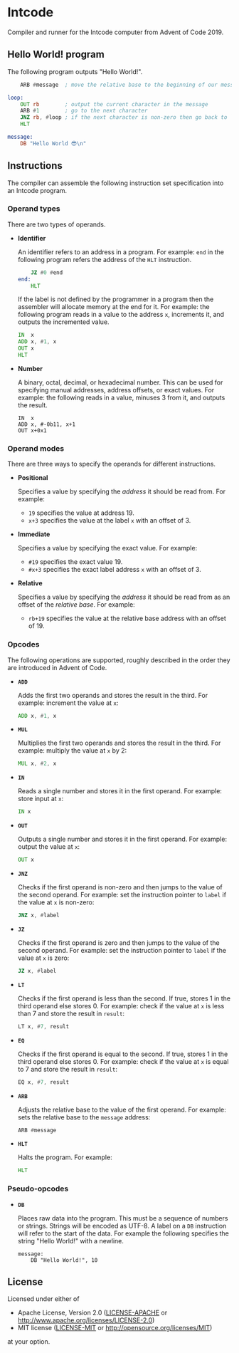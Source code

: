 # Intcode

Compiler and runner for the Intcode computer from Advent of Code 2019.

## Hello World! program

The following program outputs "Hello World!".

```asm
    ARB #message  ; move the relative base to the beginning of our message

loop:
    OUT rb        ; output the current character in the message
    ARB #1        ; go to the next character
    JNZ rb, #loop ; if the next character is non-zero then go back to `loop`
    HLT

message:
    DB "Hello World 😎\n"
```

## Instructions

The compiler can assemble the following instruction set specification into an
Intcode program.

### Operand types

There are two types of operands.

- **Identifier**

  An identifier refers to an address in a program. For example: `end` in the
  following program refers the address of the `HLT` instruction.
  ```asm
      JZ #0 #end
  end:
      HLT
  ```

  If the label is not defined by the programmer in a program then the assembler
  will allocate memory at the end for it. For example: the following program
  reads in a value to the address `x`, increments it, and outputs the
  incremented value.
  ```asm
  IN  x
  ADD x, #1, x
  OUT x
  HLT
  ```

- **Number**

  A binary, octal, decimal, or hexadecimal number. This can be used for
  specifying manual addresses, address offsets, or exact values. For example:
  the following reads in a value, minuses 3 from it, and outputs the result.
  ```
  IN  x
  ADD x, #-0b11, x+1
  OUT x+0x1
  ```

### Operand modes

There are three ways to specify the operands for different instructions.

- **Positional**

  Specifies a value by specifying the *address* it should be read from. For
  example:
  - `19` specifies the value at address 19.
  - `x+3` specifies the value at the label `x` with an offset of 3.

- **Immediate**

  Specifies a value by specifying the exact value. For example:
  - `#19` specifies the exact value 19.
  - `#x+3` specifies the exact label address `x` with an offset of 3.

- **Relative**

  Specifies a value by specifying the *address* it should be read from as an
  offset of the *relative base*. For example:
  - `rb+19` specifies the value at the relative base address with an offset of
    19.

### Opcodes

The following operations are supported, roughly described in the order they are
introduced in Advent of Code.

- **`ADD`**

  Adds the first two operands and stores the result in the third. For example:
  increment the value at `x`:
  ```asm
  ADD x, #1, x
  ```

- **`MUL`**

  Multiplies the first two operands and stores the result in the third. For
  example: multiply the value at `x` by 2:
  ```asm
  MUL x, #2, x
  ```

- **`IN`**

  Reads a single number and stores it in the first operand. For example: store
  input at `x`:
  ```asm
  IN x
  ```

- **`OUT`**

  Outputs a single number and stores it in the first operand. For example:
  output the value at `x`:
  ```asm
  OUT x
  ```

- **`JNZ`**

  Checks if the first operand is non-zero and then jumps to the value of the
  second operand. For example: set the instruction pointer to `label` if the
  value at `x` is non-zero:
  ```asm
  JNZ x, #label
  ```

- **`JZ`**

  Checks if the first operand is zero and then jumps to the value of the second
  operand. For example: set the instruction pointer to `label` if the value at
  `x` is zero:
  ```asm
  JZ x, #label
  ```

- **`LT`**

  Checks if the first operand is less than the second. If true, stores 1 in the
  third operand else stores 0. For example: check if the value at `x` is less
  than 7 and store the result in `result`:
  ```asm
  LT x, #7, result
  ```

- **`EQ`**

  Checks if the first operand is equal to the second. If true, stores 1 in the
  third operand else stores 0. For example: check if the value at `x` is equal
  to 7 and store the result in `result`:
  ```asm
  EQ x, #7, result
  ```

- **`ARB`**

  Adjusts the relative base to the value of the first operand. For example: sets
  the relative base to the `message` address:
  ```asm
  ARB #message
  ```

- **`HLT`**

  Halts the program. For example:
  ```asm
  HLT
  ```

### Pseudo-opcodes

- **`DB`**

  Places raw data into the program. This must be a sequence of numbers or
  strings. Strings will be encoded as UTF-8. A label on a `DB` instruction will
  refer to the start of the data. For example the following specifies the string
  "Hello World!" with a newline.
  ```
  message:
      DB "Hello World!", 10
  ```

## License

Licensed under either of

- Apache License, Version 2.0 ([LICENSE-APACHE](LICENSE-APACHE) or
  http://www.apache.org/licenses/LICENSE-2.0)
- MIT license ([LICENSE-MIT](LICENSE-MIT) or http://opensource.org/licenses/MIT)

at your option.
